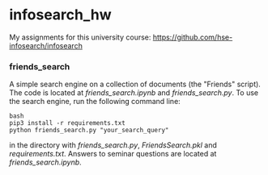 # infosearch_hw

My assignments for this university course: https://github.com/hse-infosearch/infosearch
### friends_search
A simple search engine on a collection of documents (the "Friends" script). The code is located at *friends_search.ipynb* and *friends_search.py*. To use the search engine, run the following command line: </br>
```
bash
pip3 install -r requirements.txt
python friends_search.py "your_search_query"
```
in the directory with *friends_search.py*, *FriendsSearch.pkl* and *requirements.txt*.
Answers to seminar questions are located at *friends_search.ipynb*.
